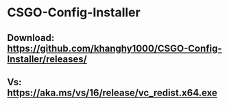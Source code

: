 # CSGO-Config-Installer
## Download: https://github.com/khanghy1000/CSGO-Config-Installer/releases/
## Vs: https://aka.ms/vs/16/release/vc_redist.x64.exe
